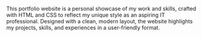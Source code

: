 This portfolio website is a personal showcase of my work and skills, crafted with HTML and CSS to reflect my unique style as an
aspiring IT professional. Designed with a clean, modern layout, the website highlights my projects, skills, and experiences in a user-friendly format.
